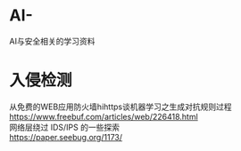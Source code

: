 # AI-
AI与安全相关的学习资料
# 入侵检测
从免费的WEB应用防火墙hihttps谈机器学习之生成对抗规则过程    
https://www.freebuf.com/articles/web/226418.html  
网络层绕过 IDS/IPS 的一些探索  
https://paper.seebug.org/1173/  
